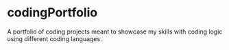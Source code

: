 # codingPortfolio
A portfolio of coding projects meant to showcase my skills with coding logic using different coding languages.
